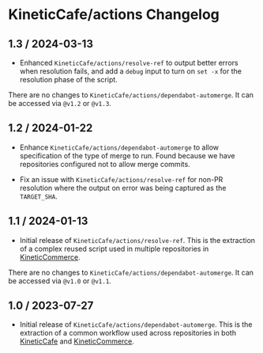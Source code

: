 # KineticCafe/actions Changelog

## 1.3 / 2024-03-13

- Enhanced `KineticCafe/actions/resolve-ref` to output better errors when
  resolution fails, and add a `debug` input to turn on `set -x` for the
  resolution phase of the script.

There are no changes to `KineticCafe/actions/dependabot-automerge`. It can be
accessed via `@v1.2` or `@v1.3`.

## 1.2 / 2024-01-22

- Enhance `KineticCafe/actions/dependabot-automerge` to allow specification
  of the type of merge to run. Found because we have repositories configured not
  to allow merge commits.

- Fix an issue with `KineticCafe/actions/resolve-ref` for non-PR resolution
  where the output on error was being captured as the `TARGET_SHA`.

## 1.1 / 2024-01-13

- Initial release of `KineticCafe/actions/resolve-ref`. This is the extraction
  of a complex reused script used in multiple repositories in
  [KineticCommerce][].

There are no changes to `KineticCafe/actions/dependabot-automerge`. It can be
accessed via `@v1.0` or `@v1.1`.

## 1.0 / 2023-07-27

- Initial release of `KineticCafe/actions/dependabot-automerge`. This is the
  extraction of a common workflow used across repositories in both
  [KineticCafe][] and [KineticCommerce][].

[KineticCafe]: https://github.com/KineticCafe
[KineticCommerce]: https://github.com/KineticCommerce

